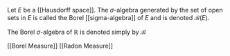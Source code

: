 Let $E$ be a [[Hausdorff space]]. 
The $\sigma$-algebra generated by the set of open sets in $E$ 
is called the Borel [[sigma-algebra]] of $E$ and is denoted $\mathcal{B}(E)$. 

The Borel $\sigma$-algebra of $\mathbb{R}$ is denoted simply by $\mathcal{B}$

[[Borel Measure]]
[[Radon Measure]]
